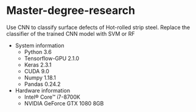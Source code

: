 # Master-degree-research
Use CNN to classify surface defects of Hot-rolled strip steel. Replace the classifier of the trained CNN model with SVM or RF

* System information
  * Python 3.6
  * Tensorflow-GPU 2.1.0
  * Keras 2.3.1
  * CUDA 9.0
  * Numpy 1.18.1
  * Pandas 0.24.2
* Hardware information
  * Intel® Core™ i7-8700K
  * NVIDIA GeForce GTX 1080 8GB
